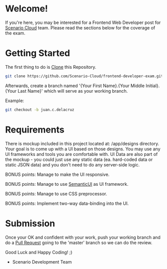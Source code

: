 # Welcome!
If you're here, you may be interested for a Frontend Web Developer post for [Scenario Cloud](https://www.scenariocloud.com) team. Please read the sections below for the coverage of the exam.

# Getting Started
The first thing to do is [Clone](https://github.com/Scenario-Cloud/frontend-developer-exam.git) this Repository.

```bash
git clone https://github.com/Scenario-Cloud/frontend-developer-exam.git
```

Afterwards, create a branch named '{Your First Name}.{Your Middle Initial}.{Your Last Name}' which will serve as your working branch. 

Example:

```bash
git checkout -b juan.c.delacruz 
```

# Requirements

There is mockup included in this project located at: /app/designs directory. Your goal is to come up with a UI based on those designs. You may use any UI frameworks and tools you are comfortable with. UI Data are also part of the mockup - you could just use any static data (ea. hard-coded data or static JSON data) and you don't need to do any server-side logic. 

BONUS points:
Manage to make the UI responsive.

BONUS points:
Manage to use [SemanticUI](https://semantic-ui.com/) as UI framework.

BONUS points:
Manage to use CSS preprocessor.

BONUS points:
Implement two-way data-binding into the UI.

# Submission
Once your OK and confident with your work, push your working branch and do a [Pull Request](https://github.com/Scenario-Cloud/frontend-developer-exam/pulls) going to the 'master' branch so we can do the review.

Good Luck and Happy Coding! ;)

- Scenario Development Team